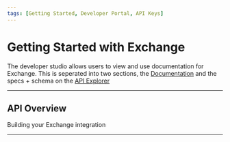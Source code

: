 ```yaml
---
tags: [Getting Started, Developer Portal, API Keys]
---
```


# Getting Started with Exchange

The developer studio allows users to view and use documentation for Exchange. This is seperated into two sections, the [Documentation](?path=docs/getting-started/getting-started-apis.md) and the specs + schema on the [API Explorer](../api/?type=post&path=/boarding/add_application)

---

## API Overview

Building your Exchange integration

<!-- type: row -->

<!-- type: card
title: Using our APIs
description: Introduction to our environments and how to use our APIs
link: ?path=docs/getting-started/getting-started-apis.md
-->
<!-- type: card
title: Authentication
description: How to authenticate to use the Exchange APIs 
link: ?path=docs/getting-started/getting-started-authorization.md
-->

<!-- type: card
title: Boarding
description: Start onboarding a sub-merchant by API
link: ?path=docs/getting-started/getting-started-boarding.md
-->
<!-- type: row-end -->

<!-- type: row -->
<!-- type: card
title: Underwriting
description: Submits an application for underwriting checks and returns decision reports
link: ?path=docs/getting-started/getting-started-underwriting.md
-->

<!-- type: card
title: Funding
description: Fund sub-merchants through Exchange
link: ?path=docs/getting-started/getting-started-funding.md
-->

<!-- type: card
title: Reporting
description: Consume reporting for funding that has happened through Exchange
link: ?path=docs/getting-started/getting-started-reporting.md
-->
<!-- type: row-end -->

<!-- type: row -->

<!-- type: card
title: Transactions
description: Consume transactions that have been processed by your sub-merchants
link: ?path=docs/getting-started/getting-started-reporting-transactions.md
-->

<!-- type: card
title: Maintenance
description: Submit a maintenance case for a sub-merchant post-boarding.
link: ?path=docs/getting-started/getting-started-maintenance.md
-->

<!-- type: card
title: Release Notes
description: See the latest release notes for the dev studio
link: ?path=docs/release-notes/2024.md

-->

<!-- type: row-end -->

---
